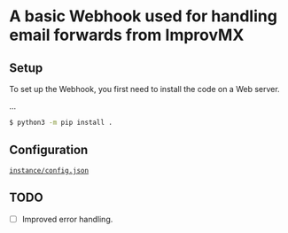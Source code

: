 # A basic Webhook used for handling email forwards from ImprovMX

## Setup

To set up the Webhook, you first need to install the code on a Web server.

...

```sh
$ python3 -m pip install .
```

## Configuration

[`instance/config.json`](./instance/config.json)

## TODO

- [ ] Improved error handling.